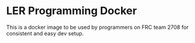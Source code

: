 # LER Programming Docker
This is a docker image to be used by programmers on FRC team 2708 for consistent and easy dev setup.


